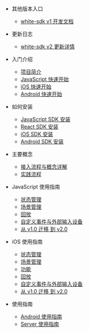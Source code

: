 * 其他版本入口
  * [white-sdk v1 开发文档](/zh-CN/v1/README.md)

* 更新日志
  * [white-sdk v2 更新详情](/zh-CN/v2/release-node.md)

* 入门介绍
  * [项目简介](/zh-CN/v2/introduction.md)
  * [JavaScript 快速开始](/zh-CN/v2/js-quickstart.md)
  * [iOS 快速开始](/zh-CN/v2/ios-quickstart.md)
  * [Android 快速开始](/zh-CN/v2/android-quickstart.md)

* 如何安装
  * [JavaScript SDK 安装](/zh-CN/v2/js-sdk-install.md)
  * [React SDK 安装](/zh-CN/v2/react-sdk-intsall.md)
  * [iOS SDK 安装](/zh-CN/v2/ios-sdk-install.md)
  * [Android SDK 安装](/zh-CN/v2/android-sdk-install.md)

* 主要概念
  * [接入流程与概念详解](/zh-CN/v2/concept.md)
  * [实践流程](/zh-CN/v2/process.md)

* JavaScript 使用指南
  * [状态管理](/zh-CN/v2/js-details/state-api.md)
  * [场景管理](/zh-CN/v2/js-details/scenes-api.md)
  * [回放](/zh-CN/v2/js-details/replay-api.md)
  * [自定义事件与外部输入设备](/zh-CN/v2/js-details/events.md)
  * [从 v1.0 迁移 到 v2.0](/zh-CN/v2/js-details/migrate-from-v1.md)
  
* iOS 使用指南
    * [状态管理](/zh-CN/v2/ios-details/state.md)
    * [场景管理](/zh-CN/v2/ios-details/scene.md)
    * [功能](zh-CN/v2/ios-details/feature.md)
    * [回放](zh-CN/v2/ios-details/replay.md)
    * [自定义事件与外部输入设备](/zh-CN/v2/ios-details/events.md)
    * [从 v1.0 迁移 到 v2.0](/zh-CN/v2/ios-details/ios-v2migration.md)

* 使用指南
  * [Android 使用指南](/zh-CN/v2/android-detail-api.md)
  * [Server 使用指南](/zh-CN/v2/server-detail-api.md)